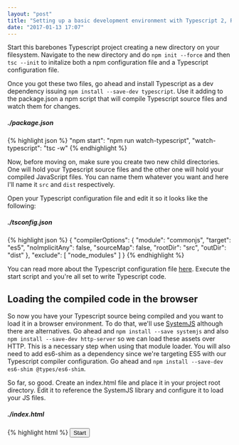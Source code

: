 ```yaml
---
layout: "post"
title: "Setting up a basic development environment with Typescript 2, RxJS 5 and SystemJS"
date: "2017-01-13 17:07"
---
```


Start this barebones Typescript project creating a new directory on your filesystem. Navigate to the new directory and do ```npm init --force``` and then ```tsc --init``` to initalize both a npm configuration file and a Typescript configuration file.

Once you got these two files, go ahead and install Typescript as a dev dependency issuing `npm install --save-dev typescript`. Use it adding to the package.json a npm script that will compile Typescript source files and watch them for changes.

##### ./package.json
{% highlight json %}
    "npm start": "npm run watch-typescript",
    "watch-typescript": "tsc -w"
{% endhighlight %}

Now, before moving on, make sure you create two new child directories. One will hold your Typescript source files and the other one will hold your compiled JavaScript files. You can name them whatever you want and here I'll name it ```src``` and ```dist``` respectively.

Open your Typescript configuration file and edit it so it looks like the following:

##### ./tsconfig.json
{% highlight json %}
    {
        "compilerOptions": {
            "module": "commonjs",
            "target": "es5",
            "noImplicitAny": false,
            "sourceMap": false,
            "rootDir": "src",
            "outDir": "dist"
        },
        "exclude": [
            "node_modules"
        ]
    }
{% endhighlight %}

You can read more about the Typescript configuration file [here](https://www.typescriptlang.org/docs/handbook/tsconfig-json.html). Execute the start script and you're all set to write Typescript code.

## Loading the compiled code in the browser

So now you have your Typescript source being compiled and you want to load it in a browser environment. To do that, we'll use [SystemJS](https://github.com/systemjs/systemjs) although there are alternatives. Go ahead and ```npm install --save systemjs``` and also ```npm install --save-dev http-server``` so we can load these assets over HTTP. This is a necessary step when using that module loader. You will also need to add es6-shim as a dependency since we're targeting ES5 with our Typescript compiler configuration. Go ahead and ```npm install --save-dev es6-shim @types/es6-shim```.

So far, so good. Create an index.html file and place it in your project root directory. Edit it to reference the SystemJS library and configure it to load your JS files.

##### ./index.html

{% highlight html %}
    <!DOCTYPE html>
    <html lang="en">
    <head>
        <meta charset="UTF-8">
        <title>Document</title>
        <script src="/node_modules/systemjs/dist/system.js"></script>
        <!-- -->
        <script src="/node_modules/tslib/tslib.js"></script>
        <!-- -->
    </head>
    <body>
        <button id="start">Start</button>
        <script>
            System.config({
                packages: {
                    "dist": {
                        "defaultExtension": "js",
                        "main": "main"
                    }
                },
                map: {
                    "@reactivex/rxjs": "/node_modules/@reactivex/rxjs/dist/global/Rx.js"
                }
            });

            System.import("dist");
        </script>
    </body>
    </html>
{% endhighlight %}

Pay attention to the line surrounded in comments. When I set myself to create this project an issue popped up concerning the usage of SystemJS and RxJS together at their latest versions. So at this moment it seems to be a necessary requirement to reference the [tslib](https://github.com/Microsoft/tslib) library along SystemJS in order to get things working properly. Note that a specific SystemJS version is also important for this solution to work. Make sure you're referencing version 0.19.28 and take a look [here](https://github.com/ReactiveX/rxjs/issues/2177#issuecomment-271924566) for more details about it. Big up for [Minko Gechev](https://twitter.com/mgechev) for helping me figure this out. Go ahead and ```npm install --save tslib```.

Finally create another npm script that will take care of spinning up our development server. The scripts property inside your package.json will then look like this.

##### ./package.json

{% highlight json %}
  "scripts": {
    "test": "echo \"Error: no test specified\" && exit 1",
    "start": "npm run dev",
    "watch-typescript": "tsc -w",
    "serve": "http-server -c-1",
    "dev": "npm run watch-typescript & npm run serve"
  }
{% endhighlight %}

Great! You're all set to start tinkering with Typescript 2 and RxJS 5. Open up ./src/main.ts and add the following lines to it.

##### ./src/main.ts

{% highlight javascript %}
    import { Observable } from "@reactivex/rxjs";

    const startButton = document.querySelector('#start');
    const start$ = Observable.fromEvent(startButton, 'click');
    const interval$ = Observable.interval(1000);
    const startInterval$ = start$.switchMapTo(interval$);

    startInterval$.subscribe((x) => console.log(x));
{% endhighlight %}

Save this file and execute ```npm start``` to start your local server and the Typescript compiler watching for changes. Head to your browser on [http://localhost:8080/](http://localhost:8080/), click the start button and open up the console panel. You should see a new number being logged every second.

That's it. You now have a nice local environment to play with and learn Typescript 2 and RxJS 5. You can also find a complete woking example [here](https://github.com/n370/systemjs-rxjs5-typescript2-boilerplate). Comment bellow and let me know what you think. Have fun!
